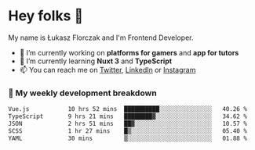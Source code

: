 # Hey folks 👋

My name is Łukasz Florczak and I'm Frontend Developer. 

- 🔭 I’m currently working on **platforms for gamers** and **app for tutors**
- 🌱 I’m currently learning **Nuxt 3** and **TypeScript**
- 📫 You can reach me on [Twitter](https://twitter.com/lukaszflorczak), [LinkedIn](https://pl.linkedin.com/in/lukasz-florczak) or [Instagram](https://instagram.com/lukaszflorczak)


### 🧮 My weekly development breakdown

<!--START_SECTION:waka-->

```txt
Vue.js           10 hrs 52 mins  ██████████░░░░░░░░░░░░░░░   40.26 %
TypeScript       9 hrs 21 mins   ████████▓░░░░░░░░░░░░░░░░   34.62 %
JSON             2 hrs 51 mins   ██▓░░░░░░░░░░░░░░░░░░░░░░   10.57 %
SCSS             1 hr 27 mins    █▒░░░░░░░░░░░░░░░░░░░░░░░   05.40 %
YAML             30 mins         ▒░░░░░░░░░░░░░░░░░░░░░░░░   01.88 %
```

<!--END_SECTION:waka-->

<!--
**lukaszflorczak/lukaszflorczak** is a ✨ _special_ ✨ repository because its `README.md` (this file) appears on your GitHub profile.

Here are some ideas to get you started:

- 🔭 I’m currently working on ...
- 🌱 I’m currently learning ...
- 👯 I’m looking to collaborate on ...
- 🤔 I’m looking for help with ...
- 💬 Ask me about ...
- 📫 How to reach me: ...
- 😄 Pronouns: ...
- ⚡ Fun fact: ...
-->
